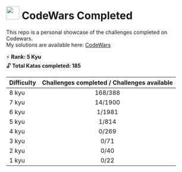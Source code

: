 #  <img src="https://docs.codewars.com/logo.svg" width="35"> CodeWars Completed 

This repo is a personal showcase of the challenges completed on Codewars.  
My solutions are available here: [CodeWars](https://www.codewars.com/users/Dev891740/completed_solutions)

 :zap: **Rank: 5 Kyu**  
:unlock: **Total Katas completed: 185**

| Difficulty | Challenges completed / Challenges available |  
| ------ | :-----:| 
|8 kyu | 168/388 | 
|7 kyu | 14/1900 | 
|6 kyu | 1/1981 | 
|5 kyu | 1/814  | 
|4 kyu | 0/269  | 
|3 kyu | 0/71   | 
|2 kyu | 0/40   | 
|1 kyu | 0/22   | 




